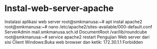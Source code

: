 # Instal-web-server-apache
Instalasi aplikasi web server
root@smkmanusa:~# apt instal apache2
root@smkmanusa:~# nano /etc/apache2/sites-available/000-default.conf
ServerAdmin mail.smkmanusa.sch.id
DocumentRoot /var/lib/roundcube
root@smkmanusa:~# service apache2 restart
Pengujian Web server dari sisi Client Windows:Buka web browser dan ketik: 172.30.1.1
Forbidden
